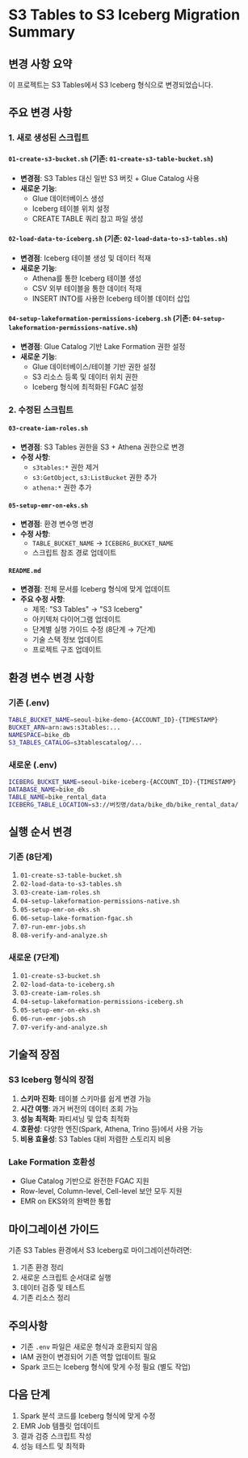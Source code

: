 # S3 Tables to S3 Iceberg Migration Summary

## 변경 사항 요약

이 프로젝트는 S3 Tables에서 S3 Iceberg 형식으로 변경되었습니다.

## 주요 변경 사항

### 1. 새로 생성된 스크립트

#### `01-create-s3-bucket.sh` (기존: `01-create-s3-table-bucket.sh`)
- **변경점**: S3 Tables 대신 일반 S3 버킷 + Glue Catalog 사용
- **새로운 기능**:
  - Glue 데이터베이스 생성
  - Iceberg 테이블 위치 설정
  - CREATE TABLE 쿼리 참고 파일 생성

#### `02-load-data-to-iceberg.sh` (기존: `02-load-data-to-s3-tables.sh`)
- **변경점**: Iceberg 테이블 생성 및 데이터 적재
- **새로운 기능**:
  - Athena를 통한 Iceberg 테이블 생성
  - CSV 외부 테이블을 통한 데이터 적재
  - INSERT INTO를 사용한 Iceberg 테이블 데이터 삽입

#### `04-setup-lakeformation-permissions-iceberg.sh` (기존: `04-setup-lakeformation-permissions-native.sh`)
- **변경점**: Glue Catalog 기반 Lake Formation 권한 설정
- **새로운 기능**:
  - Glue 데이터베이스/테이블 기반 권한 설정
  - S3 리소스 등록 및 데이터 위치 권한
  - Iceberg 형식에 최적화된 FGAC 설정

### 2. 수정된 스크립트

#### `03-create-iam-roles.sh`
- **변경점**: S3 Tables 권한을 S3 + Athena 권한으로 변경
- **수정 사항**:
  - `s3tables:*` 권한 제거
  - `s3:GetObject`, `s3:ListBucket` 권한 추가
  - `athena:*` 권한 추가

#### `05-setup-emr-on-eks.sh`
- **변경점**: 환경 변수명 변경
- **수정 사항**:
  - `TABLE_BUCKET_NAME` → `ICEBERG_BUCKET_NAME`
  - 스크립트 참조 경로 업데이트

#### `README.md`
- **변경점**: 전체 문서를 Iceberg 형식에 맞게 업데이트
- **주요 수정 사항**:
  - 제목: "S3 Tables" → "S3 Iceberg"
  - 아키텍처 다이어그램 업데이트
  - 단계별 실행 가이드 수정 (8단계 → 7단계)
  - 기술 스택 정보 업데이트
  - 프로젝트 구조 업데이트

## 환경 변수 변경 사항

### 기존 (.env)
```bash
TABLE_BUCKET_NAME=seoul-bike-demo-{ACCOUNT_ID}-{TIMESTAMP}
BUCKET_ARN=arn:aws:s3tables:...
NAMESPACE=bike_db
S3_TABLES_CATALOG=s3tablescatalog/...
```

### 새로운 (.env)
```bash
ICEBERG_BUCKET_NAME=seoul-bike-iceberg-{ACCOUNT_ID}-{TIMESTAMP}
DATABASE_NAME=bike_db
TABLE_NAME=bike_rental_data
ICEBERG_TABLE_LOCATION=s3://버킷명/data/bike_db/bike_rental_data/
```

## 실행 순서 변경

### 기존 (8단계)
1. `01-create-s3-table-bucket.sh`
2. `02-load-data-to-s3-tables.sh`
3. `03-create-iam-roles.sh`
4. `04-setup-lakeformation-permissions-native.sh`
5. `05-setup-emr-on-eks.sh`
6. `06-setup-lake-formation-fgac.sh`
7. `07-run-emr-jobs.sh`
8. `08-verify-and-analyze.sh`

### 새로운 (7단계)
1. `01-create-s3-bucket.sh`
2. `02-load-data-to-iceberg.sh`
3. `03-create-iam-roles.sh`
4. `04-setup-lakeformation-permissions-iceberg.sh`
5. `05-setup-emr-on-eks.sh`
6. `06-run-emr-jobs.sh`
7. `07-verify-and-analyze.sh`

## 기술적 장점

### S3 Iceberg 형식의 장점
1. **스키마 진화**: 테이블 스키마를 쉽게 변경 가능
2. **시간 여행**: 과거 버전의 데이터 조회 가능
3. **성능 최적화**: 파티셔닝 및 압축 최적화
4. **호환성**: 다양한 엔진(Spark, Athena, Trino 등)에서 사용 가능
5. **비용 효율성**: S3 Tables 대비 저렴한 스토리지 비용

### Lake Formation 호환성
- Glue Catalog 기반으로 완전한 FGAC 지원
- Row-level, Column-level, Cell-level 보안 모두 지원
- EMR on EKS와의 완벽한 통합

## 마이그레이션 가이드

기존 S3 Tables 환경에서 S3 Iceberg로 마이그레이션하려면:

1. 기존 환경 정리
2. 새로운 스크립트 순서대로 실행
3. 데이터 검증 및 테스트
4. 기존 리소스 정리

## 주의사항

- 기존 `.env` 파일은 새로운 형식과 호환되지 않음
- IAM 권한이 변경되어 기존 역할 업데이트 필요
- Spark 코드는 Iceberg 형식에 맞게 수정 필요 (별도 작업)

## 다음 단계

1. Spark 분석 코드를 Iceberg 형식에 맞게 수정
2. EMR Job 템플릿 업데이트
3. 결과 검증 스크립트 작성
4. 성능 테스트 및 최적화